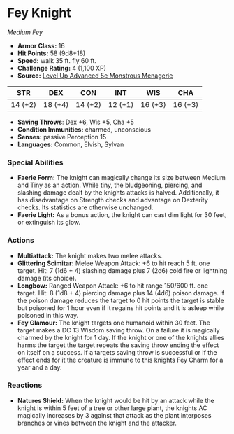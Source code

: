 # Fey Knight

*Medium* *Fey*

- **Armor Class:** 16
- **Hit Points:** 58 (9d8+18)
- **Speed:** walk 35 ft. fly 60 ft.
- **Challenge Rating:** 4 (1,100 XP)
- **Source:** [Level Up Advanced 5e Monstrous Menagerie](https://www.levelup5e.com)

| STR | DEX | CON | INT | WIS | CHA |
| --- | --- | --- | --- | --- | --- |
| 14 (+2) | 18 (+4) | 14 (+2) | 12 (+1) | 16 (+3) | 16 (+3) |

- **Saving Throws**: Dex +6, Wis +5, Cha +5
- **Condition Immunities:** charmed, unconscious
- **Senses:** passive Perception 15
- **Languages:** Common, Elvish, Sylvan
### Special Abilities
- **Faerie Form:** The knight can magically change its size between Medium and Tiny as an action. While tiny, the bludgeoning, piercing, and slashing damage dealt by the knights attacks is halved. Additionally, it has disadvantage on Strength checks and advantage on Dexterity checks. Its statistics are otherwise unchanged.
- **Faerie Light:** As a bonus action, the knight can cast dim light for 30 feet, or extinguish its glow.
### Actions
- **Multiattack:** The knight makes two melee attacks.
- **Glittering Scimitar:** Melee Weapon Attack: +6 to hit  reach 5 ft.  one target. Hit: 7 (1d6 + 4) slashing damage plus 7 (2d6) cold  fire  or lightning damage (its choice).
- **Longbow:** Ranged Weapon Attack: +6 to hit  range 150/600 ft.  one target. Hit: 8 (1d8 + 4) piercing damage plus 14 (4d6) poison damage. If the poison damage reduces the target to 0 hit points  the target is stable but poisoned for 1 hour  even if it regains hit points  and it is asleep while poisoned in this way.
- **Fey Glamour:** The knight targets one humanoid within 30 feet. The target makes a DC 13 Wisdom saving throw. On a failure  it is magically charmed by the knight for 1 day. If the knight or one of the knights allies harms the target  the target repeats the saving throw  ending the effect on itself on a success. If a targets saving throw is successful  or if the effect ends for it  the creature is immune to this knights Fey Charm for a year and a day.
### Reactions
- **Natures Shield:** When the knight would be hit by an attack while the knight is within 5 feet of a tree or other large plant, the knights AC magically increases by 3 against that attack as the plant interposes branches or vines between the knight and the attacker.
